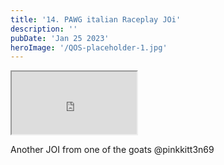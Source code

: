 ```yaml
---
title: '14. PAWG italian Raceplay JOi'
description: ''
pubDate: 'Jan 25 2023'
heroImage: '/QOS-placeholder-1.jpg'
---
```

<iframe src="https://drive.google.com/file/d/1c_2CKPPZ1o3-rrJQ60X99xUQR8-g7BPA/preview" width="200" height="100" allow="autoplay" allowfullscreen="allowfullscreen" style="
"></iframe>

Another JOI from one of the goats @pinkkitt3n69